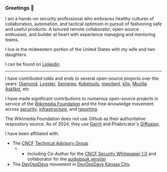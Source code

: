 ### Greetings 👋

I am a hands-on security professional who embraces healthy cultures of collaboration, automation, and tactical optimism in pursuit of fashioning safe and useful products. A tenured remote collaborator, open-source enthusiast, and builder at heart with experience managing and mentoring teams.

I live in the midwestern portion of the United States with my wife and two daughters.

I can be found on [Linkedin](https://www.linkedin.com/in/chase-pettet/)

--------

I have contributed odds and ends to several open-source projects over the years: [Diamond](https://github.com/python-diamond/Diamond/commits?author=chasemp|Diamond), [Logster](https://github.com/etsy/logster/commits?author=chasemp), [Semgrep](https://github.com/semgrep/semgrep-action/commits/develop/?author=chasemp|Semgrep), [Kubetools](https://github.com/collabnix/kubetools/commits?author=chasemp), [mwclient](https://github.com/mwclient/mwclient/commits?author=chasemp), [k0s](https://github.com/k0sproject/k0s/issues?q=is%3Aissue+author%3Achasemp+), [Mozilla AskNot](https://github.com/jdm/asknot/commits?author=chasemp), etc


I have made significant contributions to numerous open-source projects in service of the [Wikimedia Foundation](https://wikimediafoundation.org/) and the free-knowledge movement across [security](https://github.com/wikimedia/operations-puppet/commit/057dc2fa3aa24eba80d4e1f8e263b17743625543), [infrastructure](https://github.com/wikimedia/operations-puppet/commits?author=chasemp&after=96514b822dc01686d6ca7367fe24a779b3f10167+34), and [reporting](https://github.com/chasemp/wikimedia-security-tooling-peek).  

The Wikimedia Foundation does not use Github as their authoritative respository source.  As of 2024, they use [Gerrit](https://gerrit.wikimedia.org/r/q/status:open+-is:wip) and Phabricator's [Diffusion](https://phabricator.wikimedia.org/diffusion/commit/query/FZiBzYjORg1k/#R).


I have been affiliated with:
- The [CNCF](https://github.com/cncf/toc/commits?author=chasemp) [Technical Advisory Group](https://github.com/cncf/tag-security/commits?author=chasemp)
  - - Including Co-Author for the [CNCF Security Whitepaper 1.0](https://github.com/cncf/tag-security/tree/main/security-whitepaper/v1) and collaborator for the [audiobook version](https://www.cncf.io/blog/2022/08/12/cloud-native-security-whitepaper-version-1-0-audiobook-release/)
- The [DevOpsDays](https://github.com/devopsdays/devopsdays-web/commits?author=chasemp) movement in [DevOpsDays Kansas City](https://devopsdays.org/events/2016-kansascity/welcome/).





